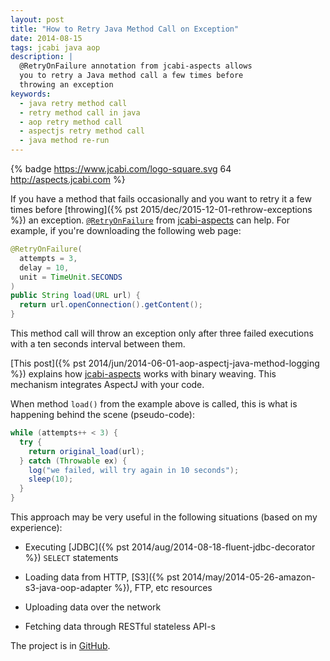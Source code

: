 ```yaml
---
layout: post
title: "How to Retry Java Method Call on Exception"
date: 2014-08-15
tags: jcabi java aop
description: |
  @RetryOnFailure annotation from jcabi-aspects allows
  you to retry a Java method call a few times before
  throwing an exception
keywords:
  - java retry method call
  - retry method call in java
  - aop retry method call
  - aspectjs retry method call
  - java method re-run
---
```


{% badge https://www.jcabi.com/logo-square.svg 64 http://aspects.jcabi.com %}

If you have a method that fails occasionally and
you want to retry it a few times before
[throwing]({% pst 2015/dec/2015-12-01-rethrow-exceptions %})
an exception. [`@RetryOnFailure`](http://aspects.jcabi.com/annotation-retryonfailure.html) from
[jcabi-aspects](http://aspects.jcabi.com) can help.
For example, if you're downloading the following web page:

```java
@RetryOnFailure(
  attempts = 3,
  delay = 10,
  unit = TimeUnit.SECONDS
)
public String load(URL url) {
  return url.openConnection().getContent();
}
```

This method call will throw an exception only after three
failed executions with a ten seconds interval between them.

<!--more-->

[This post]({% pst 2014/jun/2014-06-01-aop-aspectj-java-method-logging %})
explains how [jcabi-aspects](http://aspects.jcabi.com)
works with binary weaving. This mechanism integrates AspectJ with
your code.

When method `load()` from the example above is called, this is what
is happening behind the scene (pseudo-code):

```java
while (attempts++ < 3) {
  try {
    return original_load(url);
  } catch (Throwable ex) {
    log("we failed, will try again in 10 seconds");
    sleep(10);
  }
}
```

This approach may be very useful in the following situations
(based on my experience):

 * Executing [JDBC]({% pst 2014/aug/2014-08-18-fluent-jdbc-decorator %}) `SELECT` statements

 * Loading data from HTTP, [S3]({% pst 2014/may/2014-05-26-amazon-s3-java-oop-adapter %}), FTP, etc resources

 * Uploading data over the network

 * Fetching data through RESTful stateless API-s

The project is in [GitHub](https://github.com/jcabi/jcabi-aspects).
